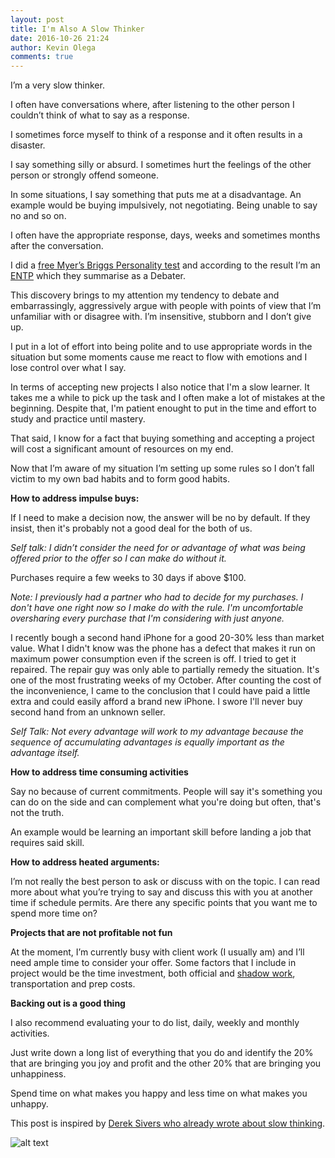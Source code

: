 ```yaml
---
layout: post
title: I'm Also A Slow Thinker
date: 2016-10-26 21:24  
author: Kevin Olega
comments: true
---
```


I’m a very slow thinker.

I often have conversations where, after listening to the other person I couldn’t think of what to say as a response.

I sometimes force myself to think of a response and it often results in a disaster.

I say something silly or absurd. I sometimes hurt the feelings of the other person or strongly offend someone.

In some situations, I say something that puts me at a disadvantage. An example would be buying impulsively, not negotiating. Being unable to say no and so on.

I often have the appropriate response, days, weeks and sometimes months after the conversation.

I did a [free Myer’s Briggs Personality test](https://www.16personalities.com/free-personality-test) and according to the result I’m an [ENTP](https://www.16personalities.com/entp-personality) which they summarise as a Debater.

This discovery brings to my attention my tendency to debate and embarrassingly, aggressively argue with people with points of view that I’m unfamiliar with or disagree with. I’m insensitive, stubborn and I don’t give up.

I put in a lot of effort into being polite and to use appropriate words in the situation but some moments cause me react to flow with emotions and I lose control over what I say.

In terms of accepting new projects I also notice that I'm a slow learner. It takes me a while to pick up the task and I often make a lot of mistakes at the beginning. Despite that, I'm patient enought to put in the time and effort to study and practice until mastery.

That said, I know for a fact that buying something and accepting a project will cost a significant amount of resources on my end.

Now that I’m aware of my situation I’m setting up some rules so I don’t fall victim to my own bad habits and to form good habits.

**How to address impulse buys:**

If I need to make a decision now, the answer will be no by default. If they insist, then it's probably not a good deal for the both of us.

*Self talk: I didn’t consider the need for or advantage of what was being offered prior to the offer so I can make do without it.*

Purchases require a few weeks to 30 days if above $100.

*Note: I previously had a partner who had to decide for my purchases. I don't have one right now so I make do with the rule. I'm uncomfortable oversharing every purchase that I'm considering with just anyone.*

I recently bough a second hand iPhone for a good 20-30% less than market value. What I didn't know was the phone has a defect that makes it run on maximum power consumption even if the screen is off. I tried to get it repaired. The repair guy was only able to partially remedy the situation. It's one of the most frustrating weeks of my October. After counting the cost of the inconvenience, I came to the conclusion that I could have paid a little extra and could easily afford a brand new iPhone. I swore I'll never buy second hand from an unknown seller.

*Self Talk: Not every advantage will work to my advantage because the sequence of accumulating advantages is equally important as the advantage itself.*

**How to address time consuming activities**

Say no because of current commitments. People will say it's something you can do on the side and can complement what you're doing but often, that's not the truth. 

An example would be learning an important skill before landing a job that requires said skill.

**How to address heated arguments:**

I’m not really the best person to ask or discuss with on the topic. I can read more about what you’re trying to say and discuss this with you at another time if schedule permits. Are there any specific points that you want me to spend more time on?

**Projects that are not profitable not fun**

At the moment, I’m currently busy with client work (I usually am) and I’ll need ample time to consider your offer. Some factors that I include in project would be the time investment, both official and [shadow work](http://www.artofmanliness.com/2015/08/31/shadow-work-and-the-rise-of-middle-class-serfdom/), transportation and prep costs.

**Backing out is a good thing**

I also recommend evaluating your to do list, daily, weekly and monthly activities. 

Just write down a long list of everything that you do and identify the 20% that are bringing you joy and profit and the other 20% that are bringing you unhappiness. 

Spend time on what makes you happy and less time on what makes you unhappy.

This post is inspired by [Derek Sivers who already wrote about slow thinking](https://sivers.org/slow).

![alt text](http://minimcalchanges.com/turtle.png)
